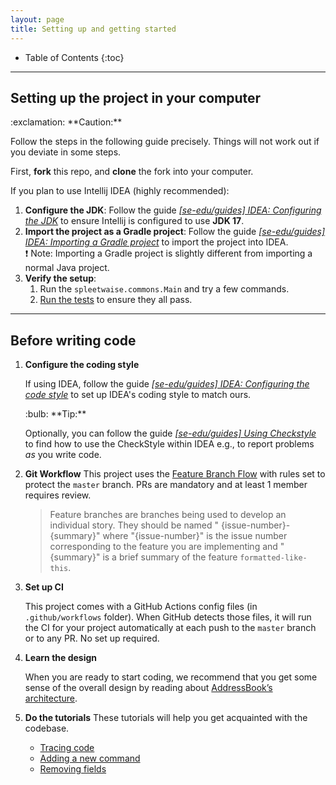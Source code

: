 ```yaml
---
layout: page
title: Setting up and getting started
---
```


* Table of Contents
{:toc}

--------------------------------------------------------------------------------------------------------------------

## Setting up the project in your computer

<div markdown="span" class="alert alert-warning">:exclamation: **Caution:**

Follow the steps in the following guide precisely. Things will not work out if you deviate in some steps.
</div>

First, **fork** this repo, and **clone** the fork into your computer.

If you plan to use Intellij IDEA (highly recommended):

1. **Configure the JDK**: Follow the guide [_[se-edu/guides] IDEA: Configuring the
   JDK_](https://se-education.org/guides/tutorials/intellijJdk.html) to ensure Intellij is configured to use **JDK 17**.
2. **Import the project as a Gradle project**: Follow the guide [_[se-edu/guides] IDEA: Importing a Gradle
   project_](https://se-education.org/guides/tutorials/intellijImportGradleProject.html) to import the project into
   IDEA.<br>
   :exclamation: Note: Importing a Gradle project is slightly different from importing a normal Java project.
3. **Verify the setup**:
    1. Run the `spleetwaise.commons.Main` and try a few commands.
    2. [Run the tests](Testing.md) to ensure they all pass.

--------------------------------------------------------------------------------------------------------------------

## Before writing code

1. **Configure the coding style**

   If using IDEA, follow the guide [_[se-edu/guides] IDEA: Configuring the code
   style_](https://se-education.org/guides/tutorials/intellijCodeStyle.html) to set up IDEA's coding style to match
   ours.

   <div markdown="span" class="alert alert-primary">:bulb: **Tip:**

   Optionally, you can follow the guide [_[se-edu/guides] Using
   Checkstyle_](https://se-education.org/guides/tutorials/checkstyle.html) to find how to use the CheckStyle within IDEA
   e.g., to report problems _as_ you write code.
   </div>

2. **Git Workflow**
   This project uses
   the [Feature Branch Flow](https://nus-cs2103-ay2425s1.github.io/website/se-book-adapted/chapters/revisionControl.html#feature-branch-flow)
   with rules set to protect the `master` branch. PRs are mandatory and at least 1 member requires review.

   > Feature branches are branches being used to develop an individual story. They should be named "
   > {issue-number}-{summary}" where "{issue-number}" is the issue number corresponding to the feature you are
   > implementing and "{summary}" is a brief summary of the feature `formatted-like-this`.

3. **Set up CI**

   This project comes with a GitHub Actions config files (in `.github/workflows` folder). When GitHub detects those
   files, it will run the CI for your project automatically at each push to the `master` branch or to any PR. No set up
   required.

4. **Learn the design**

   When you are ready to start coding, we recommend that you get some sense of the overall design by reading
   about [AddressBook’s architecture](DeveloperGuide.md#architecture).

5. **Do the tutorials**
   These tutorials will help you get acquainted with the codebase.

    * [Tracing code](tutorials/TracingCode.md)
    * [Adding a new command](tutorials/AddRemark.md)
    * [Removing fields](tutorials/RemovingFields.md)
